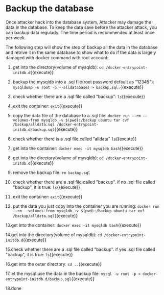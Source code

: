 # Backup the database

Once attacker hack into the database system, Attacker may damage the data in the database.
To keep the data save before the attacker attack, you can backup data regularly. The time period is recommended at least once per week.

The following step will show the step of backup all the data in the database and retrive it in the same database to show what to do if the data is largely damaged with docker command with root account:
1. get into the directory(volume of mysqldb):
`cd /docker-entrypoint-initdb.d`{{execute}}

2. backup the mysqldb into a .sql file(root password default as "12345"):
`mysqldump -u root -p --alldatabases > backup.sql;`{{execute}}

3. check whether there are a .sql file called "backup":
`ls`{{execute}}

4. exit the container:
`exit`{{execute}}

5. copy the data file of the database to a .sql file:
`docker run --rm --volumes-from mysqldb -v $(pwd):/backup ubuntu tar cvf /backup/alldata.sql /docker-entrypoint-initdb.d/backup.sql`{{execute}}

6. check whether there is a .sql file called "alldata"
`ls`{{excute}}

7. get into the container:
`docker exec -it mysqldb bash`{{execute}}

8. get into the directory(volume of mysqldb):
`cd /docker-entrypoint-initdb.d`{{execute}}

9. remove the backup file:
`rm backup.sql`

10. check whether there are a .sql file called "backup". if no .sql file called "backup", it is true:
`ls`{{execute}}

11. exit the container:
`exit`{{execute}}

12. put the data you just copy into the container you are running:
`docker run --rm --volumes-from mysqldb -v $(pwd):/backup ubuntu tar xvf /backup/alldata.sql`{{execute}}

13.get into the container:
`docker exec -it mysqldb bash`{{execute}}

14.get into the directory(volume of mysqldb):
`cd /docker-entrypoint-initdb.d`{{execute}}

15.check whether there are a .sql file called "backup". if yes .sql file called "backup", it is true:
`ls`{{execute}}

16.get into the outer directory:
`cd ..`{{execute}}

17.let the mysql use the data in the backup file:
`mysql -u root -p < docker-entrypoint-initdb.d/backup.sql`{{execute}}

18.done

